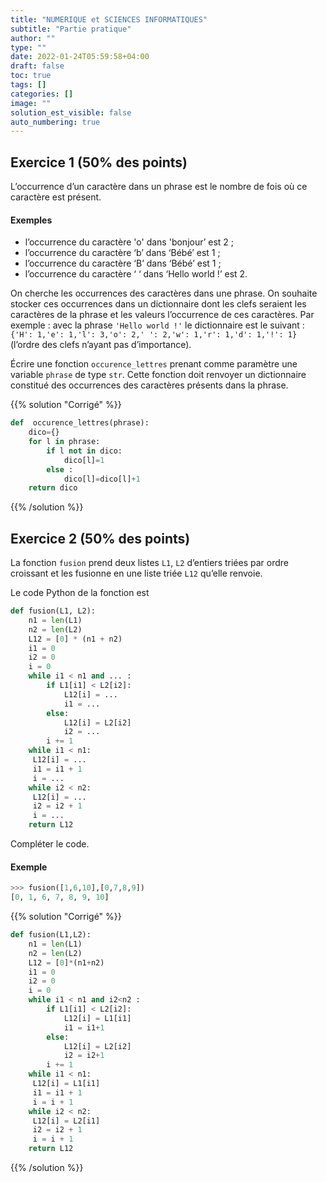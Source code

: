 ```yaml
---
title: "NUMERIQUE et SCIENCES INFORMATIQUES"
subtitle: "Partie pratique"
author: ""
type: ""
date: 2022-01-24T05:59:58+04:00
draft: false
toc: true
tags: []
categories: []
image: ""
solution_est_visible: false
auto_numbering: true
---
```


## Exercice 1 (50% des points)

L’occurrence d’un caractère dans un phrase est le nombre de fois où ce caractère est présent.

#### Exemples

* l’occurrence du caractère 'o' dans 'bonjour’ est 2 ;
* l’occurrence du caractère ‘b’ dans ‘Bébé’ est 1 ;
* l’occurrence du caractère ‘B’ dans ‘Bébé’ est 1 ;
* l’occurrence du caractère ‘ ‘ dans ‘Hello world !’ est 2.

On cherche les occurrences des caractères dans une phrase. On souhaite stocker ces occurrences dans un dictionnaire dont les clefs seraient les caractères de la phrase et les valeurs l’occurrence de ces caractères.
Par exemple : avec la phrase `'Hello world !'` le dictionnaire est le suivant : `{'H': 1,'e': 1,'l': 3,'o': 2,' ': 2,'w': 1,'r': 1,'d': 1,'!': 1}` (l’ordre des clefs n’ayant pas d’importance).

Écrire une fonction `occurence_lettres` prenant comme paramètre une variable `phrase` de type `str`. Cette fonction doit renvoyer un dictionnaire constitué des occurrences des caractères présents dans la phrase.

{{% solution "Corrigé" %}}

```python
def  occurence_lettres(phrase):
    dico={}
    for l in phrase:
        if l not in dico:
            dico[l]=1
        else :
            dico[l]=dico[l]+1
    return dico
```

{{% /solution %}}

## Exercice 2 (50% des points)

La fonction `fusion` prend deux listes `L1`, `L2` d’entiers triées par ordre croissant et les fusionne en une liste triée `L12` qu’elle renvoie.

Le code Python de la fonction est

```python
def fusion(L1, L2):
    n1 = len(L1)
    n2 = len(L2)
    L12 = [0] * (n1 + n2)
    i1 = 0
    i2 = 0
    i = 0
    while i1 < n1 and ... :
        if L1[i1] < L2[i2]:
            L12[i] = ...
            i1 = ...
        else:
            L12[i] = L2[i2]
            i2 = ...
        i += 1
    while i1 < n1:
     L12[i] = ...
     i1 = i1 + 1
     i = ...
    while i2 < n2:
     L12[i] = ...
     i2 = i2 + 1
     i = ...
    return L12
```

Compléter le code.

#### Exemple

```python
>>> fusion([1,6,10],[0,7,8,9])
[0, 1, 6, 7, 8, 9, 10]
```

{{% solution "Corrigé" %}}

```python
def fusion(L1,L2):
    n1 = len(L1)
    n2 = len(L2)
    L12 = [0]*(n1+n2)
    i1 = 0
    i2 = 0
    i = 0
    while i1 < n1 and i2<n2 :
        if L1[i1] < L2[i2]:
            L12[i] = L1[i1]
            i1 = i1+1
        else:
            L12[i] = L2[i2]
            i2 = i2+1
        i += 1
    while i1 < n1:
     L12[i] = L1[i1]
     i1 = i1 + 1
     i = i + 1
    while i2 < n2:
     L12[i] = L2[i1]
     i2 = i2 + 1
     i = i + 1
    return L12
```

{{% /solution %}}
